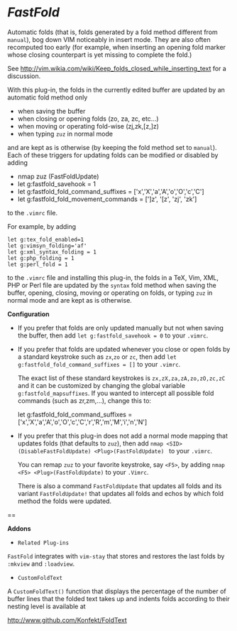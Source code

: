 *FastFold*
========

Automatic folds (that is, folds generated by a fold method different
from `manual`), bog down VIM noticeably in insert mode. They are also often
recomputed too early (for example, when inserting an opening fold marker
whose closing counterpart is yet missing to complete the fold.)

See http://vim.wikia.com/wiki/Keep_folds_closed_while_inserting_text
for a discussion.

With this plug-in, the folds in the currently edited buffer are updated by an
automatic fold method only

- when saving the buffer
- when closing or opening folds (zo, za, zc, etc...)
- when moving or operating fold-wise (zj,zk,[z,]z)
- when typing `zuz` in normal mode

and are kept as is otherwise (by keeping the fold method set to `manual`). Each
of these triggers for updating folds can be modified or disabled by adding

- nmap zuz <Plug>(FastFoldUpdate)
- let g:fastfold_savehook = 1
- let g:fastfold_fold_command_suffixes =  ['x','X','a','A','o','O','c','C']
- let g:fastfold_fold_movement_commands = [']z', '[z', 'zj', 'zk']

to the `.vimrc` file.

For example, by adding

```
let g:tex_fold_enabled=1
let g:vimsyn_folding='af'
let g:xml_syntax_folding = 1
let g:php_folding = 1
let g:perl_fold = 1
```

to the `.vimrc` file and installing this plug-in, the folds in a TeX, Vim, XML,
PHP or Perl file are updated by the `syntax` fold method when saving the
buffer, opening, closing, moving or operating on folds, or typing `zuz` in
normal mode and are kept as is otherwise.

 **Configuration**

- If you prefer that folds are only updated manually but not when saving the buffer,
  then add `let g:fastfold_savehook = 0` to your `.vimrc`.

- If you prefer that folds are updated whenever you close or open folds by a
  standard keystroke such as `zx`,`zo` or `zc`, then add `let
  g:fastfold_fold_command_suffixes = []` to your `.vimrc`.

  The exact list of these standard keystrokes is `zx,zX,za,zA,zo,zO,zc,zC` and
  it can be customized by changing the global variable
  `g:fastfold_mapsuffixes`. If you wanted to intercept all possible fold
  commands (such as zr,zm,...), change this to:

  let g:fastfold_fold_command_suffixes =
  ['x','X','a','A','o','O','c','C','r','R','m','M','i','n','N']

- If you prefer that this plug-in does not add a normal mode mapping that updates
  folds (that defaults to `zuz`), then add
  `nmap <SID>(DisableFastFoldUpdate) <Plug>(FastFoldUpdate) ` to your `.vimrc`.

  You can remap `zuz` to your favorite keystroke, say `<F5>`, by adding
  `nmap <F5> <Plug>(FastFoldUpdate)` to your `.Vimrc`.

  There is also a command `FastFoldUpdate` that updates all folds and its
  variant `FastFoldUpdate!` that updates all folds and echos by which fold
  method the folds were updated.

==

 **Addons**

- `Related Plug-ins`

`FastFold` integrates with `vim-stay` that stores and restores the last folds
by `:mkview` and `:loadview`.

- `CustomFoldText`

A `CustomFoldText()` function that displays the percentage of the number of buffer lines that the folded text takes up and indents folds according to their nesting level is available at

http://www.github.com/Konfekt/FoldText

<!--- vim:tw=78:ts=8:ft=markdown:norl:
   -->
